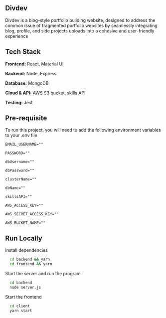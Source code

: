 
## Divdev

Divdev is a blog-style portfolio building website, designed to address the common issue of fragmented portfolio websites by
seamlessly integrating blog, profile, and side projects uploads into a cohesive and user-friendly experience


## Tech Stack

**Frontend:** React, Material UI

**Backend:** Node, Express

**Database:** MongoDB

**Cloud & API:** AWS S3 bucket, skills API 

**Testing:** Jest

## Pre-requisite

To run this project, you will need to add the following environment variables to your .env file


`EMAIL_USERNAME=""`

`PASSWORD=""`

`dbUsername=""`

`dbPassword=""`

`clusterName=""`

`dbName=""`

`skillsAPI=""`

`AWS_ACCESS_KEY=""`

`AWS_SECRET_ACCESS_KEY=""`

`AWS_BUCKET_NAME=""`

## Run Locally


Install dependencies

```bash
  cd backend && yarn
  cd frontend && yarn
```

Start the server and run the program
```bash
  cd backend 
  node server.js
```

Start the frontend 

```bash
  cd client 
  yarn start
```




